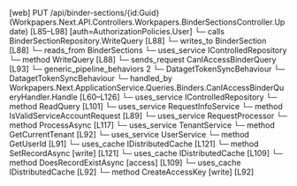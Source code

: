 [web] PUT /api/binder-sections/{id:Guid}  (Workpapers.Next.API.Controllers.Workpapers.BinderSectionsController.Update)  [L85–L98] [auth=AuthorizationPolicies.User]
  └─ calls BinderSectionRepository.WriteQuery [L88]
  └─ writes_to BinderSection [L88]
    └─ reads_from BinderSections
  └─ uses_service IControlledRepository<BinderSection>
    └─ method WriteQuery [L88]
  └─ sends_request CanIAccessBinderQuery [L93]
    └─ generic_pipeline_behaviors 2
      └─ DatagetTokenSyncBehaviour
      └─ DatagetTokenSyncBehaviour
    └─ handled_by Workpapers.Next.ApplicationService.Queries.Binders.CanIAccessBinderQueryHandler.Handle [L60–L126]
      └─ uses_service IControlledRepository<Binder>
        └─ method ReadQuery [L101]
      └─ uses_service RequestInfoService
        └─ method IsValidServiceAccountRequest [L89]
      └─ uses_service RequestProcessor
        └─ method ProcessAsync [L117]
      └─ uses_service TenantService
        └─ method GetCurrentTenant [L92]
      └─ uses_service UserService
        └─ method GetUserId [L91]
      └─ uses_cache IDistributedCache [L121]
        └─ method SetRecordAsync [write] [L121]
      └─ uses_cache IDistributedCache [L109]
        └─ method DoesRecordExistAsync [access] [L109]
      └─ uses_cache IDistributedCache [L92]
        └─ method CreateAccessKey [write] [L92]

